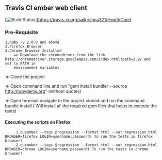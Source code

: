 ## Travis CI ember web client
[![Build Status](https://travis-ci.org/saikrishna321/HealthCare.svg?branch=master)][https://travis-ci.org/saikrishna321/HealthCare]

### Pre-Requisite

    1.Ruby -v 2.0.0 and above
    2.Firefox Browser
    3.Chrome Browser Installed
        => Download the chromedriver from the link http://chromedriver.storage.googleapis.com/index.html?path=2.9/ and set to PATH in
        environment variables
=> Clone the project

=> Open command line and run "gem install bundler --source http://rubygems.org" (without quotes)

=> Open terminal navigate to the project cloned and run the command
        bundle install ( Will install all the required gem files that helps to execute the tests)

#### Executing the scripts on Firefox

         1.cucumber --tags @regression --format html --out regression.html BROWSER=firefox LOGIN=username:password( To run the tests in firefox browser)
         2.cucumber --tags @regression --format html --out regression.html BROWSER=chrome LOGIN=username:password( To run the tests in chrome browser)